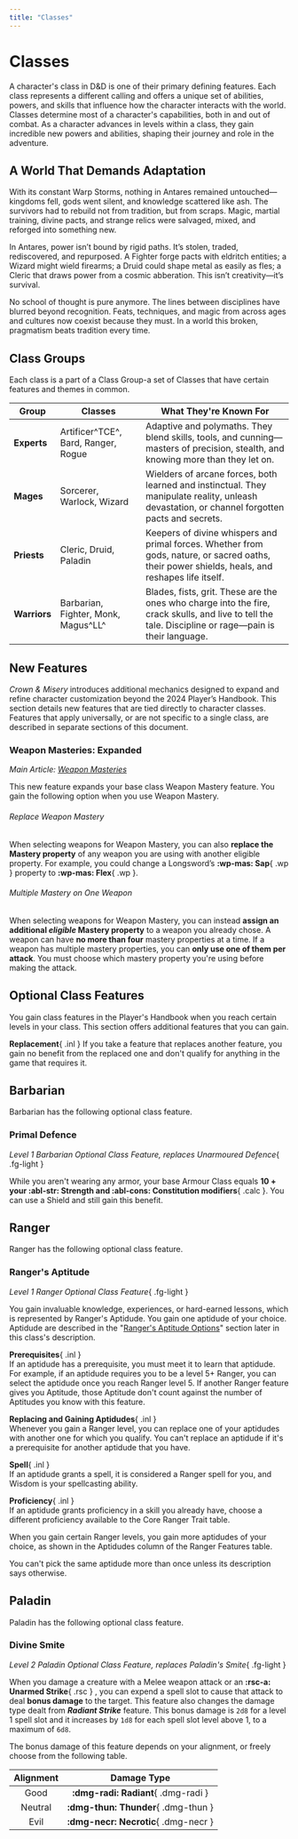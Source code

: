 ```yaml
---
title: "Classes"
---
```


# Classes

A character's class in D&D is one of their primary defining features. Each class represents a different calling and offers a unique set of abilities, powers, and skills that influence how the character interacts with the world. Classes determine most of a character's capabilities, both in and out of combat. As a character advances in levels within a class, they gain incredible new powers and abilities, shaping their journey and role in the adventure.

## A World That Demands Adaptation

With its constant Warp Storms, nothing in Antares remained untouched—kingdoms fell, gods went silent, and knowledge scattered like ash. The survivors had to rebuild not from tradition, but from scraps. Magic, martial training, divine pacts, and strange relics were salvaged, mixed, and reforged into something new.

In Antares, power isn’t bound by rigid paths. It’s stolen, traded, rediscovered, and repurposed. A Fighter forge pacts with eldritch entities; a Wizard might wield firearms; a Druid could shape metal as easily as fles; a Cleric that draws power from a cosmic abberation. This isn’t creativity—it’s survival.

No school of thought is pure anymore. The lines between disciplines have blurred beyond recognition. Feats, techniques, and magic from across ages and cultures now coexist because they must. In a world this broken, pragmatism beats tradition every time.

## Class Groups

Each class is a part of a Class Group-a set of Classes that have certain features and themes in common. 

| **Group** | **Classes** | **What They're Known For** |
|---|---|---|
| **Experts** | Artificer^TCE^, Bard, Ranger, Rogue | Adaptive and polymaths. They blend skills, tools, and cunning—masters of precision, stealth, and knowing more than they let on. |
| **Mages** | Sorcerer, Warlock, Wizard | Wielders of arcane forces, both learned and instinctual. They manipulate reality, unleash devastation, or channel forgotten pacts and secrets. |
| **Priests** | Cleric, Druid, Paladin | Keepers of divine whispers and primal forces. Whether from gods, nature, or sacred oaths, their power shields, heals, and reshapes life itself. |
| **Warriors** | Barbarian, Fighter, Monk, Magus^LL^ | Blades, fists, grit. These are the ones who charge into the fire, crack skulls, and live to tell the tale. Discipline or rage—pain is their language. |

## New Features

*Crown & Misery* introduces additional mechanics designed to expand and refine character customization beyond the 2024 Player’s Handbook. This section details new features that are tied directly to character classes. Features that apply universally, or are not specific to a single class, are described in separate sections of this document.

### Weapon Masteries: Expanded

*Main Article: [Weapon Masteries](../equipment/weapon/mastery.md)*

<!-- --8<-- [start:wp-mas-ex] -->

This new feature expands your base class Weapon Mastery feature. You gain the following option when you use Weapon Mastery.

###### Replace Weapon Mastery
When selecting weapons for Weapon Mastery, you can also **replace the Mastery property** of any weapon you are using with another eligible property. For example, you could change a Longsword’s **:wp-mas: Sap**{ .wp } property to **:wp-mas: Flex**{ .wp }.  

###### Multiple Mastery on One Weapon
When selecting weapons for Weapon Mastery, you can instead **assign an additional _eligible_ Mastery property** to a weapon you already chose. A weapon can have **no more than four** mastery properties at a time. If a weapon has multiple mastery properties, you can **only use one of them per attack**. You must choose which mastery property you're using before making the attack.

<!-- --8<-- [end:wp-mas-ex] -->

## Optional Class Features

You gain class features in the Player's Handbook when you reach certain levels in your class. This section offers additional features that you can gain.

**Replacement**{ .inl } If you take a feature that replaces another feature, you gain no benefit from the replaced one and don't qualify for anything in the game that requires it. 

## Barbarian

Barbarian has the following optional class feature.

### Primal Defence

<!-- --8<-- [start:opt-barb-unarmoured-defence] -->


_Level 1 Barbarian Optional Class Feature, replaces Unarmoured Defence_{ .fg-light }

While you aren't wearing any armor, your base Armour Class equals **10 + your :abl-str: Strength and :abl-cons: Constitution modifiers**{ .calc }. You can use a Shield and still gain this benefit.

<!-- --8<-- [end:opt-barb-unarmoured-defence] -->

## Ranger

Ranger has the following optional class feature.

### Ranger's Aptitude

<!-- --8<-- [start:opt-rng-aptitude] -->

*Level 1 Ranger Optional Class Feature*{ .fg-light }

You gain invaluable knowledge, experiences, or hard-earned lessons, which is represented by Ranger's Aptidude. You gain one aptidude of your choice. Aptidude are described in the "[Ranger's Aptitude Options]" section later in this class's description.

**Prerequisites**{ .inl }  
If an aptidude has a prerequisite, you must meet it to learn that aptidude. For example, if an aptidude requires you to be a level 5+ Ranger, you can select the aptidude once you reach Ranger level 5. If another Ranger feature gives you Aptitude, those Aptitude don't count against the number of Aptitudes you know with this feature.

**Replacing and Gaining Aptidudes**{ .inl }  
Whenever you gain a Ranger level, you can replace one of your aptidudes with another one for which you qualify. You can't replace an aptidude if it's a prerequisite for another aptidude that you have.

**Spell**{ .inl }  
If an aptidude grants a spell, it is considered a Ranger spell for you, and Wisdom is your spellcasting ability.

**Proficiency**{ .inl }  
If an aptidude grants proficiency in a skill you already have, choose a different proficiency available to the Core Ranger Trait table.

When you gain certain Ranger levels, you gain more aptidudes of your choice, as shown in the Aptidudes column of the Ranger Features table.

You can't pick the same aptidude more than once unless its description says otherwise.

[Ranger's Aptitude Options]: ../../option/class-options/ranger-aptitude.md

<!-- --8<-- [end:opt-rng-aptitude] -->

## Paladin

Paladin has the following optional class feature.

### Divine Smite

<!-- --8<-- [start:opt-pal-smite] -->

_Level 2 Paladin Optional Class Feature, replaces Paladin's Smite_{ .fg-light }

When you damage a creature with a Melee weapon attack or an **:rsc-a: Unarmed Strike**{ .rsc } , you can expend a spell slot to cause that attack to deal **bonus damage** to the target. This feature also changes the damage type dealt from _**Radiant Strike**_ feature. This bonus damage is `2d8` for a level 1 spell slot and it increases by `1d8` for each spell slot level above 1, to a maximum of `6d8`.

The bonus damage of this feature depends on your alignment, or freely choose from the following table.

| Alignment | Damage Type |
|:-:|:-:|
| Good | **:dmg-radi: Radiant**{ .dmg-radi } |
| Neutral | **:dmg-thun: Thunder**{ .dmg-thun } |
| Evil | **:dmg-necr: Necrotic**{ .dmg-necr } |

<!-- --8<-- [end:opt-pal-smite] -->




